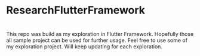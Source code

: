 # ResearchFlutterFramework
#

This repo was build as my exploration in Flutter Framework.
Hopefully those all sample project can be used for further usage.
Feel free to use some of my exploration project.
Will keep updating for each exploration.
